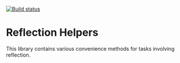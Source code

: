 [![Build status](https://ci.appveyor.com/api/projects/status/aa5gvtt7dujwn92d?svg=true)](https://ci.appveyor.com/project/SurajGupta/obeautifulcode-reflection)

Reflection Helpers
==================
This library contains various convenience methods for tasks involving reflection.